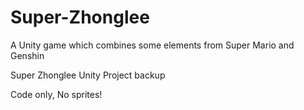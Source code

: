 # Super-Zhonglee
A Unity game which combines some elements from Super Mario and Genshin

Super Zhonglee Unity Project backup

Code only, No sprites! 
